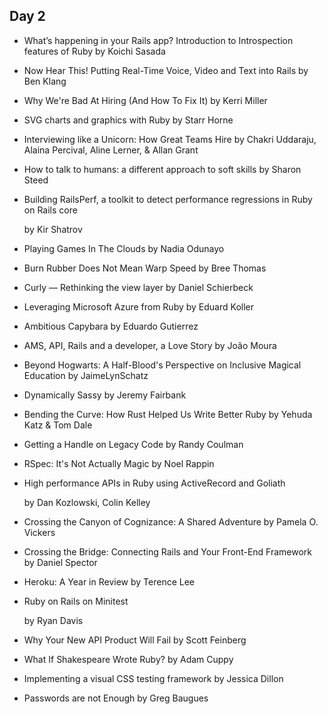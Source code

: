 ## Day 2

- What’s happening in your Rails app? Introduction to Introspection features of Ruby
  by Koichi Sasada

- Now Hear This! Putting Real-Time Voice, Video and Text into Rails
  by Ben Klang

- Why We're Bad At Hiring (And How To Fix It)
  by Kerri Miller

- SVG charts and graphics with Ruby
  by Starr Horne

- Interviewing like a Unicorn: How Great Teams Hire
  by Chakri Uddaraju, Alaina Percival, Aline Lerner, & Allan Grant

- How to talk to humans: a different approach to soft skills
  by Sharon Steed

- Building RailsPerf, a toolkit to detect performance regressions in Ruby on Rails core

  by Kir Shatrov

- Playing Games In The Clouds
  by Nadia Odunayo

- Burn Rubber Does Not Mean Warp Speed
  by Bree Thomas

- Curly — Rethinking the view layer
  by Daniel Schierbeck

- Leveraging Microsoft Azure from Ruby
  by Eduard Koller

- Ambitious Capybara
  by Eduardo Gutierrez

- AMS, API, Rails and a developer, a Love Story
  by João Moura

- Beyond Hogwarts: A Half-Blood's Perspective on Inclusive Magical Education
  by JaimeLynSchatz

- Dynamically Sassy
  by Jeremy Fairbank

- Bending the Curve: How Rust Helped Us Write Better Ruby
  by Yehuda Katz & Tom Dale

- Getting a Handle on Legacy Code
  by Randy Coulman

- RSpec: It's Not Actually Magic
  by Noel Rappin

- High performance APIs in Ruby using ActiveRecord and Goliath

  by Dan Kozlowski, Colin Kelley

- Crossing the Canyon of Cognizance: A Shared Adventure
  by Pamela O. Vickers

- Crossing the Bridge: Connecting Rails and Your Front-End Framework
  by Daniel Spector

- Heroku: A Year in Review
  by Terence Lee

- Ruby on Rails on Minitest

  by Ryan Davis

- Why Your New API Product Will Fail
  by Scott Feinberg

- What If Shakespeare Wrote Ruby?
  by Adam Cuppy

- Implementing a visual CSS testing framework
  by Jessica Dillon

- Passwords are not Enough
  by Greg Baugues
